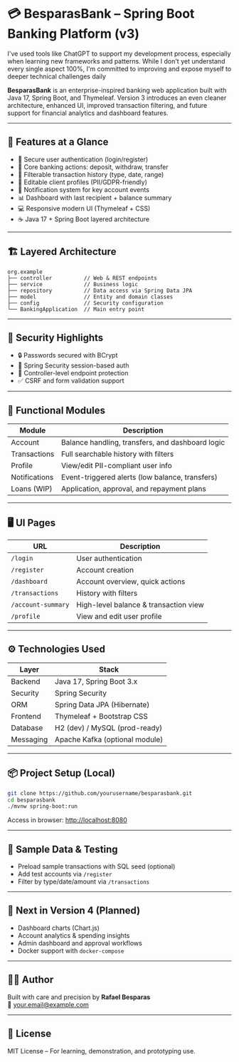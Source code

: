 

# 💳 BesparasBank – Spring Boot Banking Platform (v3)

I've used tools like ChatGPT to support my development process, especially when learning new frameworks and patterns. While I don't yet understand every single aspect 100%, I'm committed to improving and expose myself to deeper technical challenges daily

**BesparasBank** is an enterprise-inspired banking web application built with Java 17, Spring Boot, and Thymeleaf. Version 3 introduces an even cleaner architecture, enhanced UI, improved transaction filtering, and future support for financial analytics and dashboard features.

---

## 🚀 Features at a Glance

- 🔐 Secure user authentication (login/register)
- 🏦 Core banking actions: deposit, withdraw, transfer
- 📜 Filterable transaction history (type, date, range)
- 👤 Editable client profiles (PII/GDPR-friendly)
- 🔔 Notification system for key account events
- 📊 Dashboard with last recipient + balance summary
- 💻 Responsive modern UI (Thymeleaf + CSS)
- ☕ Java 17 + Spring Boot layered architecture

---

## 🏗️ Layered Architecture

```
org.example
├── controller          // Web & REST endpoints
├── service             // Business logic
├── repository          // Data access via Spring Data JPA
├── model               // Entity and domain classes
├── config              // Security configuration
└── BankingApplication  // Main entry point
```

---

## 🔑 Security Highlights

- 🔒 Passwords secured with BCrypt
- 🧩 Spring Security session-based auth
- 🔐 Controller-level endpoint protection
- ✅ CSRF and form validation support

---

## 💼 Functional Modules

| Module         | Description                                       |
|----------------|---------------------------------------------------|
| Account        | Balance handling, transfers, and dashboard logic  |
| Transactions   | Full searchable history with filters              |
| Profile        | View/edit PII-compliant user info                 |
| Notifications  | Event-triggered alerts (low balance, transfers)   |
| Loans (WIP)    | Application, approval, and repayment plans        |

---

## 🖥️ UI Pages

| URL               | Description                            |
|-------------------|----------------------------------------|
| `/login`          | User authentication                    |
| `/register`       | Account creation                       |
| `/dashboard`      | Account overview, quick actions        |
| `/transactions`   | History with filters                   |
| `/account-summary`| High-level balance & transaction view  |
| `/profile`        | View and edit user profile             |

---

## ⚙️ Technologies Used

| Layer     | Stack                             |
|-----------|-----------------------------------|
| Backend   | Java 17, Spring Boot 3.x          |
| Security  | Spring Security                   |
| ORM       | Spring Data JPA (Hibernate)       |
| Frontend  | Thymeleaf + Bootstrap CSS         |
| Database  | H2 (dev) / MySQL (prod-ready)     |
| Messaging | Apache Kafka (optional module)    |

---

## 📦 Project Setup (Local)

```bash
git clone https://github.com/yourusername/besparasbank.git
cd besparasbank
./mvnw spring-boot:run
```

Access in browser: [http://localhost:8080](http://localhost:8080)

---

## 📁 Sample Data & Testing

- Preload sample transactions with SQL seed (optional)
- Add test accounts via `/register`
- Filter by type/date/amount via `/transactions`

---

## 🧠 Next in Version 4 (Planned)

- Dashboard charts (Chart.js)
- Account analytics & spending insights
- Admin dashboard and approval workflows
- Docker support with `docker-compose`

---

## 👨‍💻 Author

Built with care and precision by **Rafael Besparas**  
📧 [your.email@example.com](mailto:your.email@example.com)

---

## 📄 License

MIT License – For learning, demonstration, and prototyping use.

